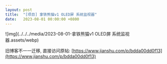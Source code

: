 ```yaml
---
layout: post
title:  "[项目] 拿铁熊猫v1 OLED屏 系统监视器"
date:   2023-08-01 00:00:00 +0800
---
```




![img](../../../media/2023-08-01-拿铁熊猫v1 OLED屏 系统监视器.assets/webp)



旧博客不一一迁移, 直接访问原帖: [https://www.jianshu.com/p/bdda00dd0f13](https://www.jianshu.com/p/bdda00dd0f13)